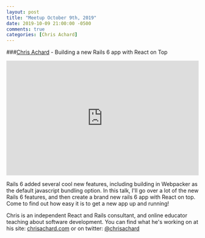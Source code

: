 ```yaml
---
layout: post
title: "Meetup October 9th, 2019"
date: 2019-10-09 21:00:00 -0500
comments: true
categories: [Chris Achard]
---
```


###[Chris Achard](https://chrisachard.com/) - Building a new Rails 6 app with React on Top
<iframe width="100%" height="300" src="https://www.youtube.com/embed/WzaZzruo32Y" frameborder="0" allowfullscreen></iframe>

Rails 6 added several cool new features, including building in Webpacker as the default javascript bundling option. In this talk, I'll go over a lot of the new Rails 6 features, and then create a brand new rails 6 app with React on top. Come to find out how easy it is to get a new app up and running!

Chris is an independent React and Rails consultant, and online educator teaching about software development. You can find what he's working on at his site: [chrisachard.com](https://chrisachard.com/) or on twitter: [@chrisachard](https://twitter.com/chrisachard)

